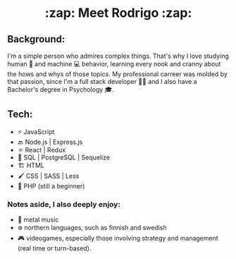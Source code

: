 
<h1 align="center">:zap: Meet Rodrigo :zap:</h1>

## Background:
I'm a simple person who admires complex things. That's why I love studying human 🧠 and machine 💻 behavior, learning every nook and cranny about the hows and whys of those topics. My professional carreer was molded by that passion, since I'm a full stack developer 👨‍💻 and I also have a Bachelor's degree in Psychology 🎓.

## Tech:
- ⚡ JavaScript
- 🔙 Node.js | Express.js
- ⚛️ React | Redux
- 🐘 SQL | PostgreSQL | Sequelize
- 🏗️ HTML
- 🖌️ CSS | SASS | Less
- 🚀 PHP (still a beginner)


### Notes aside, I also deeply enjoy:
- 🤘 metal music
- ❄️ northern languages, such as finnish and swedish
- 🎮 videogames, especially those involving strategy and management (real time or turn-based).



